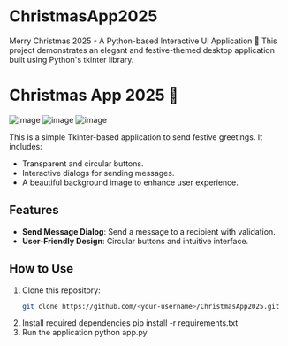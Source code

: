 # ChristmasApp2025
Merry Christmas 2025 - A Python-based Interactive UI Application 🎄  This project demonstrates an elegant and festive-themed desktop application built using Python's tkinter library.
# Christmas App 2025 🎄
![image](https://github.com/user-attachments/assets/45cf0271-612a-4a2c-a981-21636371e97e)
![image](https://github.com/user-attachments/assets/3614e8a6-7910-49a0-ac5b-c12b2e7d1c8e)
![image](https://github.com/user-attachments/assets/96e20927-4cc2-4773-8d76-3af6c6836a5e)




This is a simple Tkinter-based application to send festive greetings. It includes:
- Transparent and circular buttons.
- Interactive dialogs for sending messages.
- A beautiful background image to enhance user experience.

## Features
- **Send Message Dialog**: Send a message to a recipient with validation.
- **User-Friendly Design**: Circular buttons and intuitive interface.

## How to Use
1. Clone this repository:
   ```bash
   git clone https://github.com/<your-username>/ChristmasApp2025.git
2. Install required dependencies
   pip install -r requirements.txt
3. Run the application
   python app.py

